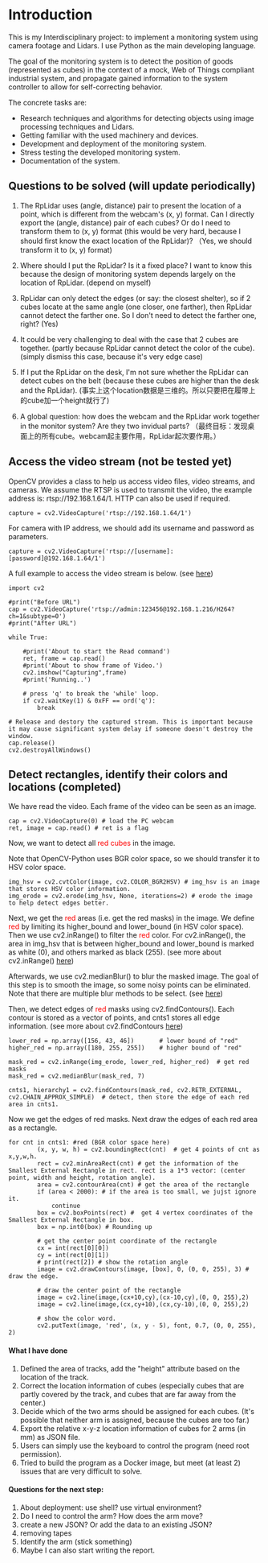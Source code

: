 # Introduction

This is my Interdisciplinary project: to implement a monitoring system using camera footage and Lidars. I use Python as the main developing language.

The goal of the monitoring system is to detect the position of goods (represented as cubes) in the context of a mock, Web of Things compliant industrial system, and propagate gained information to the system controller to allow for self-correcting behavior.

The concrete tasks are: 

- Research techniques and algorithms for detecting objects using image processing techniques and Lidars.
- Getting familiar with the used machinery and devices.
- Development and deployment of the monitoring system.
- Stress testing the developed monitoring system.
- Documentation of the system.



## Questions to be solved (will update periodically)

1. The RpLidar uses (angle, distance) pair to present the location of a point, which is different from the webcam's (x, y) format. Can I directly export the (angle, distance) pair of each cubes? Or do I need to transform them to (x, y) format (this would be very hard, because I should first know the exact location of the RpLidar)? （Yes, we should transform it to (x, y) format)

1. Where should I put the RpLidar? Is it a fixed place? I want to know this because the design of monitoring system depends largely on the location of RpLidar. (depend on myself)

1. RpLidar can only detect the edges (or say: the closest shelter), so if 2 cubes locate at the same angle (one closer, one farther), then RpLidar cannot detect the farther one. So I don't need to detect the farther one, right? (Yes)

1. It could be very challenging to deal with the case that 2 cubes are together. (partly because RpLidar cannot detect the color of the cube). (simply dismiss this case, because it's very edge case)

1. If I put the RpLidar on the desk, I'm not sure whether the RpLidar can detect cubes on the belt (because these cubes are higher than the desk and the RpLidar). (事实上这个location数据是三维的。所以只要把在履带上的cube加一个height就行了)

1. A global question: how does the webcam and the RpLidar work together in the monitor system? Are they two invidual parts? （最终目标：发现桌面上的所有cube。webcam起主要作用，RpLidar起次要作用。）

   

   

















## Access the video stream (not be tested yet)

OpenCV provides a class to help us access video files, video streams, and cameras. We assume the RTSP is used to transmit the video, the example address is: rtsp://192.168.1.64/1. HTTP can also be used if required.

```
capture = cv2.VideoCapture('rtsp://192.168.1.64/1') 
```

For camera with IP address, we should add its username and password as parameters.

```
capture = cv2.VideoCapture('rtsp://[username]:
[password]@192.168.1.64/1')
```

A full example to access the video stream is below. (see [here](https://cloud.tencent.com/developer/article/1697128))

```
import cv2

#print("Before URL")
cap = cv2.VideoCapture('rtsp://admin:123456@192.168.1.216/H264?ch=1&subtype=0')
#print("After URL")

while True:

    #print('About to start the Read command')
    ret, frame = cap.read()
    #print('About to show frame of Video.')
    cv2.imshow("Capturing",frame)
    #print('Running..')

    # press 'q' to break the 'while' loop. 
    if cv2.waitKey(1) & 0xFF == ord('q'):
        break

# Release and destory the captured stream. This is important because it may cause significant system delay if someone doesn't destroy the window.
cap.release()
cv2.destroyAllWindows()
```





## Detect rectangles, identify their colors and locations (completed)

We have read the video. Each frame of the video can be seen as an image.

```
cap = cv2.VideoCapture(0) # load the PC webcam
ret, image = cap.read() # ret is a flag
```

Now, we want to detect all <font color='red'>red cubes</font> in the image.

Note that OpenCV-Python uses BGR color space, so we should transfer it to HSV color space.

```
img_hsv = cv2.cvtColor(image, cv2.COLOR_BGR2HSV) # img_hsv is an image that stores HSV color information.
img_erode = cv2.erode(img_hsv, None, iterations=2) # erode the image to help detect edges better.
```

Next, we get the <font color='red'>red</font> areas (i.e. get the red masks) in the image. We define <font color='red'>red</font> by limiting its higher_bound and lower_bound (in HSV color space). Then we use cv2.inRange() to filter the <font color='red'>red</font> color. For cv2.inRange(), the area in img_hsv that is between higher_bound and lower_bound is marked as white (0), and others marked as black (255). (see more about cv2.inRange() [here](https://docs.opencv.org/3.4/da/d97/tutorial_threshold_inRange.html))

Afterwards, we use cv2.medianBlur() to blur the masked image. The goal of this step is to smooth the image, so some noisy points can be eliminated. Note that there are multiple blur methods to be select. (see [here](https://opencv24-python-tutorials.readthedocs.io/en/latest/py_tutorials/py_imgproc/py_filtering/py_filtering.html))

Then, we detect edges of <font color='red'>red</font> masks using cv2.findContours(). Each contour is stored as a vector of points, and cnts1 stores all edge information. (see more about cv2.findContours [here](https://docs.opencv.org/4.x/d4/d73/tutorial_py_contours_begin.html))

```
lower_red = np.array([156, 43, 46])       # lower bound of "red"
higher_red = np.array([180, 255, 255])    # higher bound of "red"

mask_red = cv2.inRange(img_erode, lower_red, higher_red)  # get red masks
mask_red = cv2.medianBlur(mask_red, 7)

cnts1, hierarchy1 = cv2.findContours(mask_red, cv2.RETR_EXTERNAL, cv2.CHAIN_APPROX_SIMPLE)  # detect, then store the edge of each red area in cnts1.
```

Now we get the edges of red masks. Next draw the edges of each red area as a rectangle.

```
for cnt in cnts1: #red (BGR color space here)
        (x, y, w, h) = cv2.boundingRect(cnt)  # get 4 points of cnt as x,y,w,h.
        rect = cv2.minAreaRect(cnt) # get the information of the Smallest External Rectangle in rect. rect is a 1*3 vector: (center point, width and height, rotation angle).
        area = cv2.contourArea(cnt) # get the area of the rectangle
        if (area < 2000): # if the area is too small, we jujst ignore it.
            continue
        box = cv2.boxPoints(rect) #  get 4 vertex coordinates of the Smallest External Rectangle in box.
        box = np.int0(box) # Rounding up
        
        # get the center point coordinate of the rectangle
        cx = int(rect[0][0])
        cy = int(rect[0][1])
        # print(rect[2]) # show the rotation angle
        image = cv2.drawContours(image, [box], 0, (0, 0, 255), 3) # draw the edge.

        # draw the center point of the rectangle
        image = cv2.line(image,(cx+10,cy),(cx-10,cy),(0, 0, 255),2)
        image = cv2.line(image,(cx,cy+10),(cx,cy-10),(0, 0, 255),2)
        
        # show the color word.
        cv2.putText(image, 'red', (x, y - 5), font, 0.7, (0, 0, 255), 2)
```









#### What I have done

1. Defined the area of tracks, add the "height" attribute based on the location of the track.
2. Correct the location information of cubes (especially cubes that are partly covered by the track, and cubes that are far away from the center.)
3. Decide which of the two arms should be assigned for each cubes. (It's possible that neither arm is assigned, because the cubes are too far.)
4. Export the relative x-y-z location information of cubes for 2 arms (in mm) as JSON file.
5. Users can simply use the keyboard to control the program (need root permission).
6. Tried to build the program as a Docker image, but meet (at least 2) issues that are very difficult to solve.



#### Questions for the next step:

1. About deployment: use shell? use virtual environment?
1. Do I need to control the arm? How does the arm move?
1. create a new JSON? Or add the data to an existing JSON?
1. removing tapes
1. Identify the arm (stick something)
1. Maybe I can also start writing the report.











